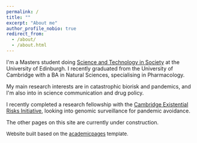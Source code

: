 ```yaml
---
permalink: /
title: ""
excerpt: "About me"
author_profile_nobio: true
redirect_from: 
  - /about/
  - /about.html
---
```


I'm a Masters student doing [Science and Technology in Society](https://www.sps.ed.ac.uk/study/postgraduate-taught-programmes/science-and-technology-society) at the University of Edinburgh. I recently graduated from the University of Cambridge with a BA in Natural Sciences, specialising in Pharmacology.

My main research interests are in catastrophic biorisk and pandemics, and I'm also into in science communication and drug policy.

I recently completed a research fellowship with the [Cambridge Existential Risks Initiative](https://camxrisk.org/), looking into genomic surveillance for pandemic avoidance.

The other pages on this site are currently under construction.

<font size="2"> Website built based on the [academicpages](https://academicpages.github.io) template. </font>
